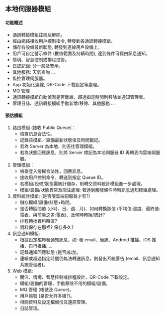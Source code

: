 本地伺服器模組
---

#### 功能概述
* 通訊轉接模組註冊及解除。
* 經由網路接收用戶控制指令, 轉發到各通訊轉接模組。
* 儲存各設備最新狀態, 轉發到連線用戶設備上。
* 用戶可自定警示條件 (數值範圍及持續時間), 達到條件可經由訊息通知。
* 情境、智慧控制或排程控管。
* 日誌記錄: 分一般及警示。
* 其他服務: 天氣查詢 ...
* 監控管理伺服器。
* App 初始化連線, QR-Code 下載設定等處理。
* MQ 管理
* 通訊轉接模組自動偵測是否離線，超過指定時間則移除並通知管理者。
* 管理日誌、通訊轉接模組手動新增/移除、其他服務 ...

#### 預估模組
1. 路由模組 (接收 Public Queue)：
    * 檢查訊息合法性。
    * 記錄該模組／設備最新狀態值及時間戳記。
    * 若為 Server 為本地，則丟往管理模組。
    * 若為狀態回應訊息，則將 Server 標記為本地伺服器 ID 再轉丟向雲端伺服器。
2. 管理模組：
    * 檢查登入授權合法性，回應訊息。
    * 接收用戶控制命令，轉送到指定 Queue ID。
    * 若模組/設備/狀態需統計儲存，則轉交資料統計模組進一步處理。
    * 模組/設備/狀態異常及關注處理: 若達到觸發條件時轉訊息通知模組處理。
3. 資料統計模組: (是否限雲端伺服器才有?)
    * 儲存模組/設備/狀態+時間。
    * 是否轉區間值 (小時、日、週、月)、如何轉換該值 (平均值:温度、最終值:電表、與前筆之差:電表)、及何時轉換/統計?
    * 排程轉換資料時區?
    * 資料保存在那裡? 保存多久?
4. 訊息通知模組:
    * 根據設定檔轉發通知訊息，如: 發 email、簡訊、Android 推播、iOS 推播、自行推播...。
    * 記錄通知回應狀態 (是否成功)。
    * 連續或超過指定時間仍無法轉送訊息，則發出系統警告 (email、訊息通知系統管理者)。
5. Web 模組:
    * 關注、情境、智慧控制或排程設計，QR-Code 下載設定。
    * 模組/設備的管理，手動移除不用的模組/設備。
    * MQ 管理 (帳號及 Queue)。
    * 用戶帳號 (是否允許多組?)。
    * 相關資料及設定檔備份及還原管理。
    * 日誌管理。

